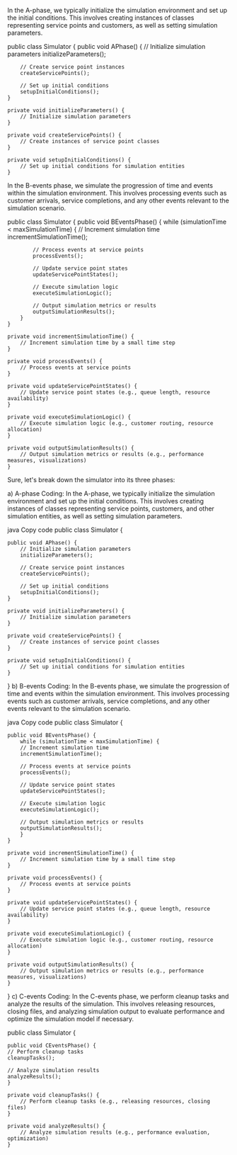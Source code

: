 In the A-phase,
we typically initialize the simulation environment and set up the initial conditions. 
This involves creating instances of classes representing service points and customers,
as well as setting simulation parameters.

public class Simulator {
public void APhase() {
// Initialize simulation parameters
initializeParameters();

        // Create service point instances
        createServicePoints();
        
        // Set up initial conditions
        setupInitialConditions();
    }
    
    private void initializeParameters() {
        // Initialize simulation parameters
    }
    
    private void createServicePoints() {
        // Create instances of service point classes
    }
    
    private void setupInitialConditions() {
        // Set up initial conditions for simulation entities
    }


In the B-events phase, 
we simulate the progression of time and events within the simulation environment. 
This involves processing events such as customer arrivals, service completions,
and any other events relevant to the simulation scenario.

public class Simulator {
public void BEventsPhase() {
while (simulationTime < maxSimulationTime) {
// Increment simulation time
incrementSimulationTime();

            // Process events at service points
            processEvents();
            
            // Update service point states
            updateServicePointStates();
            
            // Execute simulation logic
            executeSimulationLogic();
            
            // Output simulation metrics or results
            outputSimulationResults();
        }
    }
    
    private void incrementSimulationTime() {
        // Increment simulation time by a small time step
    }
    
    private void processEvents() {
        // Process events at service points
    }
    
    private void updateServicePointStates() {
        // Update service point states (e.g., queue length, resource availability)
    }
    
    private void executeSimulationLogic() {
        // Execute simulation logic (e.g., customer routing, resource allocation)
    }
    
    private void outputSimulationResults() {
        // Output simulation metrics or results (e.g., performance measures, visualizations)
    }



Sure, let's break down the simulator into its three phases:

a) A-phase Coding:
In the A-phase, we typically initialize the simulation environment and set up the initial conditions. This involves creating instances of classes representing service points, customers, and other simulation entities, as well as setting simulation parameters.

java
Copy code
public class Simulator {

    public void APhase() {
        // Initialize simulation parameters
        initializeParameters();

        // Create service point instances
        createServicePoints();
        
        // Set up initial conditions
        setupInitialConditions();
    }
    
    private void initializeParameters() {
        // Initialize simulation parameters
    }
    
    private void createServicePoints() {
        // Create instances of service point classes
    }
    
    private void setupInitialConditions() {
        // Set up initial conditions for simulation entities
    }
}
b) B-events Coding:
In the B-events phase, we simulate the progression of time and events within the simulation environment. This involves processing events such as customer arrivals, service completions, and any other events relevant to the simulation scenario.

java
Copy code
public class Simulator {

    public void BEventsPhase() {
        while (simulationTime < maxSimulationTime) {
        // Increment simulation time
        incrementSimulationTime();

        // Process events at service points
        processEvents();
        
        // Update service point states
        updateServicePointStates();
        
        // Execute simulation logic
        executeSimulationLogic();
        
        // Output simulation metrics or results
        outputSimulationResults();
        }
    }
    
    private void incrementSimulationTime() {
        // Increment simulation time by a small time step
    }
    
    private void processEvents() {
        // Process events at service points
    }
    
    private void updateServicePointStates() {
        // Update service point states (e.g., queue length, resource availability)
    }
    
    private void executeSimulationLogic() {
        // Execute simulation logic (e.g., customer routing, resource allocation)
    }
    
    private void outputSimulationResults() {
        // Output simulation metrics or results (e.g., performance measures, visualizations)
    }
}
c) C-events Coding:
In the C-events phase,
we perform cleanup tasks and analyze the results of the simulation.
This involves releasing resources,
closing files, and analyzing simulation output to evaluate performance
and optimize the simulation model if necessary.

public class Simulator {

    public void CEventsPhase() {
    // Perform cleanup tasks
    cleanupTasks();

    // Analyze simulation results
    analyzeResults();
    }
    
    private void cleanupTasks() {
        // Perform cleanup tasks (e.g., releasing resources, closing files)
    }
    
    private void analyzeResults() {
        // Analyze simulation results (e.g., performance evaluation, optimization)
    }
